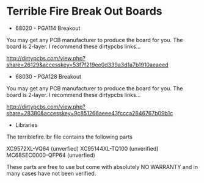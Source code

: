 Terrible Fire Break Out Boards
=================================

* 68020 - PGA114 Breakout

You may get any PCB manufacturer to produce the board for you. The board is 2-layer. I recommend these dirtypcbs links...

http://dirtypcbs.com/view.php?share=26129&accesskey=53f7f219ee0d339a3d1a7b1910aeaeed


* 68030 - PGA128 Breakout

You may get any PCB manufacturer to produce the board for you. The board is 2-layer. I recommend these dirtypcbs links...

http://dirtypcbs.com/view.php?share=28380&accesskey=9c851266aeee43fccca2846767b09b1c

* Libraries

The terriblefire.lbr file contains the following parts

XC9572XL-VQ64 (unverfied)
XC95144XL-TQ100 (unverified)
MC68SEC0000-QFP64 (unverfied)

These parts are free to use but come with absolutely NO WARRANTY and in many cases have not been verified. 
